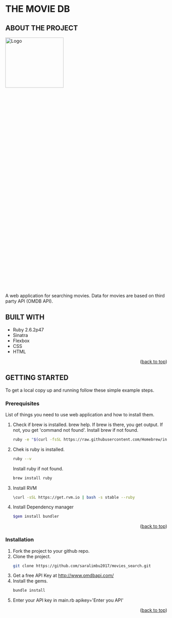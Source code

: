 <div id="top"></div>
<h1> THE MOVIE DB</h1>
<h2>ABOUT THE PROJECT</h2>
<img src="https://user-images.githubusercontent.com/28947316/135781908-31492d97-ae04-4126-9a4d-1e41418223d0.jpg" alt="Logo" width="60%" height="20%" margin="50px" position="relative">

A web application for searching movies.  Data for movies are based on third party API (OMDB API).  

## BUILT WITH
- Ruby 2.6.2p47
- Sinatra
- Flexbox
- CSS
- HTML
<p align="right">(<a href="#top">back to top</a>)</p>

## GETTING STARTED
To get a local copy up and running follow these simple example steps.

### Prerequisites
List of things you need to use web application and how to install them.
1.  Check if brew is installed.
    brew help. If brew is there, you get output. If not, you get 'command not found'.
    Install brew if not found.
     ```sh
    ruby -e "$(curl -fsSL https://raw.githubusercontent.com/Homebrew/install/master/install)"
    ```
2.  Chek is ruby is installed.
    ```sh
    ruby --v
    ```
    Install ruby if not found.
    ```sh
    brew install ruby
    ```
3.  Install RVM
    ```sh
    \curl -sSL https://get.rvm.io | bash -s stable --ruby
    ```
4.  Install Dependency manager
     ```sh
    $gem install bundler
    ```
<p align="right">(<a href="#top">back to top</a>)</p>

### Installation
1.  Fork the project to your github repo.
2.  Clone the project.
     ```sh
    git clone https://github.com/saralimbu2017/movies_search.git
    ```
3.  Get a free API Key at http://www.omdbapi.com/
4.  Install the gems.
     ```sh
    bundle install
    ```
5.  Enter your API key in main.rb
    apikey='Enter you API'
    <p align="right">(<a href="#top">back to top</a>)</p>
